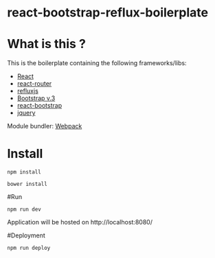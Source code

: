 # react-bootstrap-reflux-boilerplate

# What is this ?
This is the boilerplate containing the following frameworks/libs:

- [React](https://facebook.github.io/react/)
- [react-router](https://github.com/rackt/react-router)
- [refluxjs](https://github.com/spoike/refluxjs)
- [Bootstrap v.3](http://getbootstrap.com/)
- [react-bootstrap](http://react-bootstrap.github.io/)
- [jquery](jquery.com)

Module bundler: [Webpack](http://webpack.github.io/)

# Install

	npm install
    
    bower install
    
#Run

	npm run dev
    
Application will be hosted on http://localhost:8080/
    

#Deployment

	npm run deploy
    
